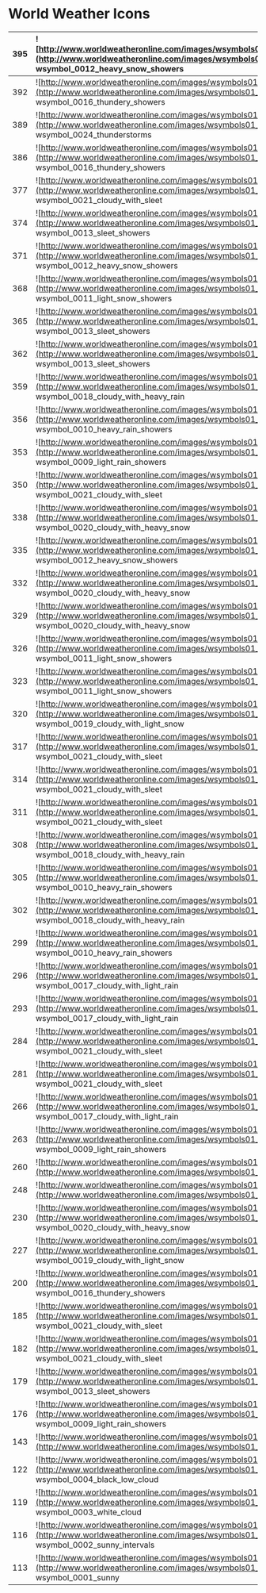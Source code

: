 # World Weather Icons #


|395|![http://www.worldweatheronline.com/images/wsymbols01_png_64/wsymbol_0012_heavy_snow_showers.png](http://www.worldweatheronline.com/images/wsymbols01_png_64/wsymbol_0012_heavy_snow_showers.png) wsymbol\_0012\_heavy\_snow\_showers|![http://www.worldweatheronline.com/images/wsymbols01_png_64/wsymbol_0028_heavy_snow_showers_night.png](http://www.worldweatheronline.com/images/wsymbols01_png_64/wsymbol_0028_heavy_snow_showers_night.png) wsymbol\_0028\_heavy\_snow\_showers\_night|
|:--|:------------------------------------------------------------------------------------------------------------------------------------------------------------------------------------------------------------------------------------|:-------------------------------------------------------------------------------------------------------------------------------------------------------------------------------------------------------------------------------------------------------|
|392|![http://www.worldweatheronline.com/images/wsymbols01_png_64/wsymbol_0016_thundery_showers.png](http://www.worldweatheronline.com/images/wsymbols01_png_64/wsymbol_0016_thundery_showers.png) wsymbol\_0016\_thundery\_showers       |![http://www.worldweatheronline.com/images/wsymbols01_png_64/wsymbol_0032_thundery_showers_night.png](http://www.worldweatheronline.com/images/wsymbols01_png_64/wsymbol_0032_thundery_showers_night.png) wsymbol\_0032\_thundery\_showers\_night       |
|389|![http://www.worldweatheronline.com/images/wsymbols01_png_64/wsymbol_0024_thunderstorms.png](http://www.worldweatheronline.com/images/wsymbols01_png_64/wsymbol_0024_thunderstorms.png) wsymbol\_0024\_thunderstorms                 |![http://www.worldweatheronline.com/images/wsymbols01_png_64/wsymbol_0040_thunderstorms_night.png](http://www.worldweatheronline.com/images/wsymbols01_png_64/wsymbol_0040_thunderstorms_night.png) wsymbol\_0040\_thunderstorms\_night                 |
|386|![http://www.worldweatheronline.com/images/wsymbols01_png_64/wsymbol_0016_thundery_showers.png](http://www.worldweatheronline.com/images/wsymbols01_png_64/wsymbol_0016_thundery_showers.png) wsymbol\_0016\_thundery\_showers       |![http://www.worldweatheronline.com/images/wsymbols01_png_64/wsymbol_0032_thundery_showers_night.png](http://www.worldweatheronline.com/images/wsymbols01_png_64/wsymbol_0032_thundery_showers_night.png) wsymbol\_0032\_thundery\_showers\_night       |
|377|![http://www.worldweatheronline.com/images/wsymbols01_png_64/wsymbol_0021_cloudy_with_sleet.png](http://www.worldweatheronline.com/images/wsymbols01_png_64/wsymbol_0021_cloudy_with_sleet.png) wsymbol\_0021\_cloudy\_with\_sleet   |![http://www.worldweatheronline.com/images/wsymbols01_png_64/wsymbol_0037_cloudy_with_sleet_night.png](http://www.worldweatheronline.com/images/wsymbols01_png_64/wsymbol_0037_cloudy_with_sleet_night.png) wsymbol\_0037\_cloudy\_with\_sleet\_night   |
|374|![http://www.worldweatheronline.com/images/wsymbols01_png_64/wsymbol_0013_sleet_showers.png](http://www.worldweatheronline.com/images/wsymbols01_png_64/wsymbol_0013_sleet_showers.png) wsymbol\_0013\_sleet\_showers                |![http://www.worldweatheronline.com/images/wsymbols01_png_64/wsymbol_0029_sleet_showers_night.png](http://www.worldweatheronline.com/images/wsymbols01_png_64/wsymbol_0029_sleet_showers_night.png) wsymbol\_0029\_sleet\_showers\_night                |
|371|![http://www.worldweatheronline.com/images/wsymbols01_png_64/wsymbol_0012_heavy_snow_showers.png](http://www.worldweatheronline.com/images/wsymbols01_png_64/wsymbol_0012_heavy_snow_showers.png) wsymbol\_0012\_heavy\_snow\_showers|![http://www.worldweatheronline.com/images/wsymbols01_png_64/wsymbol_0028_heavy_snow_showers_night.png](http://www.worldweatheronline.com/images/wsymbols01_png_64/wsymbol_0028_heavy_snow_showers_night.png) wsymbol\_0028\_heavy\_snow\_showers\_night|
|368|![http://www.worldweatheronline.com/images/wsymbols01_png_64/wsymbol_0011_light_snow_showers.png](http://www.worldweatheronline.com/images/wsymbols01_png_64/wsymbol_0011_light_snow_showers.png) wsymbol\_0011\_light\_snow\_showers|![http://www.worldweatheronline.com/images/wsymbols01_png_64/wsymbol_0027_light_snow_showers_night.png](http://www.worldweatheronline.com/images/wsymbols01_png_64/wsymbol_0027_light_snow_showers_night.png) wsymbol\_0027\_light\_snow\_showers\_night|
|365|![http://www.worldweatheronline.com/images/wsymbols01_png_64/wsymbol_0013_sleet_showers.png](http://www.worldweatheronline.com/images/wsymbols01_png_64/wsymbol_0013_sleet_showers.png) wsymbol\_0013\_sleet\_showers                |![http://www.worldweatheronline.com/images/wsymbols01_png_64/wsymbol_0029_sleet_showers_night.png](http://www.worldweatheronline.com/images/wsymbols01_png_64/wsymbol_0029_sleet_showers_night.png) wsymbol\_0029\_sleet\_showers\_night                |
|362|![http://www.worldweatheronline.com/images/wsymbols01_png_64/wsymbol_0013_sleet_showers.png](http://www.worldweatheronline.com/images/wsymbols01_png_64/wsymbol_0013_sleet_showers.png) wsymbol\_0013\_sleet\_showers                |![http://www.worldweatheronline.com/images/wsymbols01_png_64/wsymbol_0029_sleet_showers_night.png](http://www.worldweatheronline.com/images/wsymbols01_png_64/wsymbol_0029_sleet_showers_night.png) wsymbol\_0029\_sleet\_showers\_night                |
|359|![http://www.worldweatheronline.com/images/wsymbols01_png_64/wsymbol_0018_cloudy_with_heavy_rain.png](http://www.worldweatheronline.com/images/wsymbols01_png_64/wsymbol_0018_cloudy_with_heavy_rain.png) wsymbol\_0018\_cloudy\_with\_heavy\_rain|![http://www.worldweatheronline.com/images/wsymbols01_png_64/wsymbol_0034_cloudy_with_heavy_rain_night.png](http://www.worldweatheronline.com/images/wsymbols01_png_64/wsymbol_0034_cloudy_with_heavy_rain_night.png) wsymbol\_0034\_cloudy\_with\_heavy\_rain\_night|
|356|![http://www.worldweatheronline.com/images/wsymbols01_png_64/wsymbol_0010_heavy_rain_showers.png](http://www.worldweatheronline.com/images/wsymbols01_png_64/wsymbol_0010_heavy_rain_showers.png) wsymbol\_0010\_heavy\_rain\_showers|![http://www.worldweatheronline.com/images/wsymbols01_png_64/wsymbol_0026_heavy_rain_showers_night.png](http://www.worldweatheronline.com/images/wsymbols01_png_64/wsymbol_0026_heavy_rain_showers_night.png) wsymbol\_0026\_heavy\_rain\_showers\_night|
|353|![http://www.worldweatheronline.com/images/wsymbols01_png_64/wsymbol_0009_light_rain_showers.png](http://www.worldweatheronline.com/images/wsymbols01_png_64/wsymbol_0009_light_rain_showers.png) wsymbol\_0009\_light\_rain\_showers|![http://www.worldweatheronline.com/images/wsymbols01_png_64/wsymbol_0025_light_rain_showers_night.png](http://www.worldweatheronline.com/images/wsymbols01_png_64/wsymbol_0025_light_rain_showers_night.png) wsymbol\_0025\_light\_rain\_showers\_night|
|350|![http://www.worldweatheronline.com/images/wsymbols01_png_64/wsymbol_0021_cloudy_with_sleet.png](http://www.worldweatheronline.com/images/wsymbols01_png_64/wsymbol_0021_cloudy_with_sleet.png) wsymbol\_0021\_cloudy\_with\_sleet   |![http://www.worldweatheronline.com/images/wsymbols01_png_64/wsymbol_0037_cloudy_with_sleet_night.png](http://www.worldweatheronline.com/images/wsymbols01_png_64/wsymbol_0037_cloudy_with_sleet_night.png) wsymbol\_0037\_cloudy\_with\_sleet\_night   |
|338|![http://www.worldweatheronline.com/images/wsymbols01_png_64/wsymbol_0020_cloudy_with_heavy_snow.png](http://www.worldweatheronline.com/images/wsymbols01_png_64/wsymbol_0020_cloudy_with_heavy_snow.png) wsymbol\_0020\_cloudy\_with\_heavy\_snow|![http://www.worldweatheronline.com/images/wsymbols01_png_64/wsymbol_0036_cloudy_with_heavy_snow_night.png](http://www.worldweatheronline.com/images/wsymbols01_png_64/wsymbol_0036_cloudy_with_heavy_snow_night.png) wsymbol\_0036\_cloudy\_with\_heavy\_snow\_night|
|335|![http://www.worldweatheronline.com/images/wsymbols01_png_64/wsymbol_0012_heavy_snow_showers.png](http://www.worldweatheronline.com/images/wsymbols01_png_64/wsymbol_0012_heavy_snow_showers.png) wsymbol\_0012\_heavy\_snow\_showers|![http://www.worldweatheronline.com/images/wsymbols01_png_64/wsymbol_0028_heavy_snow_showers_night.png](http://www.worldweatheronline.com/images/wsymbols01_png_64/wsymbol_0028_heavy_snow_showers_night.png) wsymbol\_0028\_heavy\_snow\_showers\_night|
|332|![http://www.worldweatheronline.com/images/wsymbols01_png_64/wsymbol_0020_cloudy_with_heavy_snow.png](http://www.worldweatheronline.com/images/wsymbols01_png_64/wsymbol_0020_cloudy_with_heavy_snow.png) wsymbol\_0020\_cloudy\_with\_heavy\_snow|![http://www.worldweatheronline.com/images/wsymbols01_png_64/wsymbol_0036_cloudy_with_heavy_snow_night.png](http://www.worldweatheronline.com/images/wsymbols01_png_64/wsymbol_0036_cloudy_with_heavy_snow_night.png) wsymbol\_0036\_cloudy\_with\_heavy\_snow\_night|
|329|![http://www.worldweatheronline.com/images/wsymbols01_png_64/wsymbol_0020_cloudy_with_heavy_snow.png](http://www.worldweatheronline.com/images/wsymbols01_png_64/wsymbol_0020_cloudy_with_heavy_snow.png) wsymbol\_0020\_cloudy\_with\_heavy\_snow|![http://www.worldweatheronline.com/images/wsymbols01_png_64/wsymbol_0036_cloudy_with_heavy_snow_night.png](http://www.worldweatheronline.com/images/wsymbols01_png_64/wsymbol_0036_cloudy_with_heavy_snow_night.png) wsymbol\_0036\_cloudy\_with\_heavy\_snow\_night|
|326|![http://www.worldweatheronline.com/images/wsymbols01_png_64/wsymbol_0011_light_snow_showers.png](http://www.worldweatheronline.com/images/wsymbols01_png_64/wsymbol_0011_light_snow_showers.png) wsymbol\_0011\_light\_snow\_showers|![http://www.worldweatheronline.com/images/wsymbols01_png_64/wsymbol_0027_light_snow_showers_night.png](http://www.worldweatheronline.com/images/wsymbols01_png_64/wsymbol_0027_light_snow_showers_night.png) wsymbol\_0027\_light\_snow\_showers\_night|
|323|![http://www.worldweatheronline.com/images/wsymbols01_png_64/wsymbol_0011_light_snow_showers.png](http://www.worldweatheronline.com/images/wsymbols01_png_64/wsymbol_0011_light_snow_showers.png) wsymbol\_0011\_light\_snow\_showers|![http://www.worldweatheronline.com/images/wsymbols01_png_64/wsymbol_0027_light_snow_showers_night.png](http://www.worldweatheronline.com/images/wsymbols01_png_64/wsymbol_0027_light_snow_showers_night.png) wsymbol\_0027\_light\_snow\_showers\_night|
|320|![http://www.worldweatheronline.com/images/wsymbols01_png_64/wsymbol_0019_cloudy_with_light_snow.png](http://www.worldweatheronline.com/images/wsymbols01_png_64/wsymbol_0019_cloudy_with_light_snow.png) wsymbol\_0019\_cloudy\_with\_light\_snow|![http://www.worldweatheronline.com/images/wsymbols01_png_64/wsymbol_0035_cloudy_with_light_snow_night.png](http://www.worldweatheronline.com/images/wsymbols01_png_64/wsymbol_0035_cloudy_with_light_snow_night.png) wsymbol\_0035\_cloudy\_with\_light\_snow\_night|
|317|![http://www.worldweatheronline.com/images/wsymbols01_png_64/wsymbol_0021_cloudy_with_sleet.png](http://www.worldweatheronline.com/images/wsymbols01_png_64/wsymbol_0021_cloudy_with_sleet.png) wsymbol\_0021\_cloudy\_with\_sleet   |![http://www.worldweatheronline.com/images/wsymbols01_png_64/wsymbol_0037_cloudy_with_sleet_night.png](http://www.worldweatheronline.com/images/wsymbols01_png_64/wsymbol_0037_cloudy_with_sleet_night.png) wsymbol\_0037\_cloudy\_with\_sleet\_night   |
|314|![http://www.worldweatheronline.com/images/wsymbols01_png_64/wsymbol_0021_cloudy_with_sleet.png](http://www.worldweatheronline.com/images/wsymbols01_png_64/wsymbol_0021_cloudy_with_sleet.png) wsymbol\_0021\_cloudy\_with\_sleet   |![http://www.worldweatheronline.com/images/wsymbols01_png_64/wsymbol_0037_cloudy_with_sleet_night.png](http://www.worldweatheronline.com/images/wsymbols01_png_64/wsymbol_0037_cloudy_with_sleet_night.png) wsymbol\_0037\_cloudy\_with\_sleet\_night   |
|311|![http://www.worldweatheronline.com/images/wsymbols01_png_64/wsymbol_0021_cloudy_with_sleet.png](http://www.worldweatheronline.com/images/wsymbols01_png_64/wsymbol_0021_cloudy_with_sleet.png) wsymbol\_0021\_cloudy\_with\_sleet   |![http://www.worldweatheronline.com/images/wsymbols01_png_64/wsymbol_0037_cloudy_with_sleet_night.png](http://www.worldweatheronline.com/images/wsymbols01_png_64/wsymbol_0037_cloudy_with_sleet_night.png) wsymbol\_0037\_cloudy\_with\_sleet\_night   |
|308|![http://www.worldweatheronline.com/images/wsymbols01_png_64/wsymbol_0018_cloudy_with_heavy_rain.png](http://www.worldweatheronline.com/images/wsymbols01_png_64/wsymbol_0018_cloudy_with_heavy_rain.png) wsymbol\_0018\_cloudy\_with\_heavy\_rain|![http://www.worldweatheronline.com/images/wsymbols01_png_64/wsymbol_0034_cloudy_with_heavy_rain_night.png](http://www.worldweatheronline.com/images/wsymbols01_png_64/wsymbol_0034_cloudy_with_heavy_rain_night.png) wsymbol\_0034\_cloudy\_with\_heavy\_rain\_night|
|305|![http://www.worldweatheronline.com/images/wsymbols01_png_64/wsymbol_0010_heavy_rain_showers.png](http://www.worldweatheronline.com/images/wsymbols01_png_64/wsymbol_0010_heavy_rain_showers.png) wsymbol\_0010\_heavy\_rain\_showers|![http://www.worldweatheronline.com/images/wsymbols01_png_64/wsymbol_0026_heavy_rain_showers_night.png](http://www.worldweatheronline.com/images/wsymbols01_png_64/wsymbol_0026_heavy_rain_showers_night.png) wsymbol\_0026\_heavy\_rain\_showers\_night|
|302|![http://www.worldweatheronline.com/images/wsymbols01_png_64/wsymbol_0018_cloudy_with_heavy_rain.png](http://www.worldweatheronline.com/images/wsymbols01_png_64/wsymbol_0018_cloudy_with_heavy_rain.png) wsymbol\_0018\_cloudy\_with\_heavy\_rain|![http://www.worldweatheronline.com/images/wsymbols01_png_64/wsymbol_0034_cloudy_with_heavy_rain_night.png](http://www.worldweatheronline.com/images/wsymbols01_png_64/wsymbol_0034_cloudy_with_heavy_rain_night.png) wsymbol\_0034\_cloudy\_with\_heavy\_rain\_night|
|299|![http://www.worldweatheronline.com/images/wsymbols01_png_64/wsymbol_0010_heavy_rain_showers.png](http://www.worldweatheronline.com/images/wsymbols01_png_64/wsymbol_0010_heavy_rain_showers.png) wsymbol\_0010\_heavy\_rain\_showers|![http://www.worldweatheronline.com/images/wsymbols01_png_64/wsymbol_0026_heavy_rain_showers_night.png](http://www.worldweatheronline.com/images/wsymbols01_png_64/wsymbol_0026_heavy_rain_showers_night.png) wsymbol\_0026\_heavy\_rain\_showers\_night|
|296|![http://www.worldweatheronline.com/images/wsymbols01_png_64/wsymbol_0017_cloudy_with_light_rain.png](http://www.worldweatheronline.com/images/wsymbols01_png_64/wsymbol_0017_cloudy_with_light_rain.png) wsymbol\_0017\_cloudy\_with\_light\_rain|![http://www.worldweatheronline.com/images/wsymbols01_png_64/wsymbol_0025_light_rain_showers_night.png](http://www.worldweatheronline.com/images/wsymbols01_png_64/wsymbol_0025_light_rain_showers_night.png) wsymbol\_0025\_light\_rain\_showers\_night|
|293|![http://www.worldweatheronline.com/images/wsymbols01_png_64/wsymbol_0017_cloudy_with_light_rain.png](http://www.worldweatheronline.com/images/wsymbols01_png_64/wsymbol_0017_cloudy_with_light_rain.png) wsymbol\_0017\_cloudy\_with\_light\_rain|![http://www.worldweatheronline.com/images/wsymbols01_png_64/wsymbol_0033_cloudy_with_light_rain_night.png](http://www.worldweatheronline.com/images/wsymbols01_png_64/wsymbol_0033_cloudy_with_light_rain_night.png) wsymbol\_0033\_cloudy\_with\_light\_rain\_night|
|284|![http://www.worldweatheronline.com/images/wsymbols01_png_64/wsymbol_0021_cloudy_with_sleet.png](http://www.worldweatheronline.com/images/wsymbols01_png_64/wsymbol_0021_cloudy_with_sleet.png) wsymbol\_0021\_cloudy\_with\_sleet   |![http://www.worldweatheronline.com/images/wsymbols01_png_64/wsymbol_0037_cloudy_with_sleet_night.png](http://www.worldweatheronline.com/images/wsymbols01_png_64/wsymbol_0037_cloudy_with_sleet_night.png) wsymbol\_0037\_cloudy\_with\_sleet\_night   |
|281|![http://www.worldweatheronline.com/images/wsymbols01_png_64/wsymbol_0021_cloudy_with_sleet.png](http://www.worldweatheronline.com/images/wsymbols01_png_64/wsymbol_0021_cloudy_with_sleet.png) wsymbol\_0021\_cloudy\_with\_sleet   |![http://www.worldweatheronline.com/images/wsymbols01_png_64/wsymbol_0037_cloudy_with_sleet_night.png](http://www.worldweatheronline.com/images/wsymbols01_png_64/wsymbol_0037_cloudy_with_sleet_night.png) wsymbol\_0037\_cloudy\_with\_sleet\_night   |
|266|![http://www.worldweatheronline.com/images/wsymbols01_png_64/wsymbol_0017_cloudy_with_light_rain.png](http://www.worldweatheronline.com/images/wsymbols01_png_64/wsymbol_0017_cloudy_with_light_rain.png) wsymbol\_0017\_cloudy\_with\_light\_rain|![http://www.worldweatheronline.com/images/wsymbols01_png_64/wsymbol_0033_cloudy_with_light_rain_night.png](http://www.worldweatheronline.com/images/wsymbols01_png_64/wsymbol_0033_cloudy_with_light_rain_night.png) wsymbol\_0033\_cloudy\_with\_light\_rain\_night|
|263|![http://www.worldweatheronline.com/images/wsymbols01_png_64/wsymbol_0009_light_rain_showers.png](http://www.worldweatheronline.com/images/wsymbols01_png_64/wsymbol_0009_light_rain_showers.png) wsymbol\_0009\_light\_rain\_showers|![http://www.worldweatheronline.com/images/wsymbols01_png_64/wsymbol_0025_light_rain_showers_night.png](http://www.worldweatheronline.com/images/wsymbols01_png_64/wsymbol_0025_light_rain_showers_night.png) wsymbol\_0025\_light\_rain\_showers\_night|
|260|![http://www.worldweatheronline.com/images/wsymbols01_png_64/wsymbol_0007_fog.png](http://www.worldweatheronline.com/images/wsymbols01_png_64/wsymbol_0007_fog.png) wsymbol\_0007\_fog                                               |![http://www.worldweatheronline.com/images/wsymbols01_png_64/wsymbol_0007_fog.png](http://www.worldweatheronline.com/images/wsymbols01_png_64/wsymbol_0007_fog.png) wsymbol\_0007\_fog                                                                  |
|248|![http://www.worldweatheronline.com/images/wsymbols01_png_64/wsymbol_0007_fog.png](http://www.worldweatheronline.com/images/wsymbols01_png_64/wsymbol_0007_fog.png) wsymbol\_0007\_fog                                               |![http://www.worldweatheronline.com/images/wsymbols01_png_64/wsymbol_0007_fog.png](http://www.worldweatheronline.com/images/wsymbols01_png_64/wsymbol_0007_fog.png) wsymbol\_0007\_fog                                                                  |
|230|![http://www.worldweatheronline.com/images/wsymbols01_png_64/wsymbol_0020_cloudy_with_heavy_snow.png](http://www.worldweatheronline.com/images/wsymbols01_png_64/wsymbol_0020_cloudy_with_heavy_snow.png) wsymbol\_0020\_cloudy\_with\_heavy\_snow|![http://www.worldweatheronline.com/images/wsymbols01_png_64/wsymbol_0036_cloudy_with_heavy_snow_night.png](http://www.worldweatheronline.com/images/wsymbols01_png_64/wsymbol_0036_cloudy_with_heavy_snow_night.png) wsymbol\_0036\_cloudy\_with\_heavy\_snow\_night|
|227|![http://www.worldweatheronline.com/images/wsymbols01_png_64/wsymbol_0019_cloudy_with_light_snow.png](http://www.worldweatheronline.com/images/wsymbols01_png_64/wsymbol_0019_cloudy_with_light_snow.png) wsymbol\_0019\_cloudy\_with\_light\_snow|![http://www.worldweatheronline.com/images/wsymbols01_png_64/wsymbol_0035_cloudy_with_light_snow_night.png](http://www.worldweatheronline.com/images/wsymbols01_png_64/wsymbol_0035_cloudy_with_light_snow_night.png) wsymbol\_0035\_cloudy\_with\_light\_snow\_night|
|200|![http://www.worldweatheronline.com/images/wsymbols01_png_64/wsymbol_0016_thundery_showers.png](http://www.worldweatheronline.com/images/wsymbols01_png_64/wsymbol_0016_thundery_showers.png) wsymbol\_0016\_thundery\_showers       |![http://www.worldweatheronline.com/images/wsymbols01_png_64/wsymbol_0032_thundery_showers_night.png](http://www.worldweatheronline.com/images/wsymbols01_png_64/wsymbol_0032_thundery_showers_night.png) wsymbol\_0032\_thundery\_showers\_night       |
|185|![http://www.worldweatheronline.com/images/wsymbols01_png_64/wsymbol_0021_cloudy_with_sleet.png](http://www.worldweatheronline.com/images/wsymbols01_png_64/wsymbol_0021_cloudy_with_sleet.png) wsymbol\_0021\_cloudy\_with\_sleet   |![http://www.worldweatheronline.com/images/wsymbols01_png_64/wsymbol_0037_cloudy_with_sleet_night.png](http://www.worldweatheronline.com/images/wsymbols01_png_64/wsymbol_0037_cloudy_with_sleet_night.png) wsymbol\_0037\_cloudy\_with\_sleet\_night   |
|182|![http://www.worldweatheronline.com/images/wsymbols01_png_64/wsymbol_0021_cloudy_with_sleet.png](http://www.worldweatheronline.com/images/wsymbols01_png_64/wsymbol_0021_cloudy_with_sleet.png) wsymbol\_0021\_cloudy\_with\_sleet   |![http://www.worldweatheronline.com/images/wsymbols01_png_64/wsymbol_0037_cloudy_with_sleet_night.png](http://www.worldweatheronline.com/images/wsymbols01_png_64/wsymbol_0037_cloudy_with_sleet_night.png) wsymbol\_0037\_cloudy\_with\_sleet\_night   |
|179|![http://www.worldweatheronline.com/images/wsymbols01_png_64/wsymbol_0013_sleet_showers.png](http://www.worldweatheronline.com/images/wsymbols01_png_64/wsymbol_0013_sleet_showers.png) wsymbol\_0013\_sleet\_showers                |![http://www.worldweatheronline.com/images/wsymbols01_png_64/wsymbol_0029_sleet_showers_night.png](http://www.worldweatheronline.com/images/wsymbols01_png_64/wsymbol_0029_sleet_showers_night.png) wsymbol\_0029\_sleet\_showers\_night                |
|176|![http://www.worldweatheronline.com/images/wsymbols01_png_64/wsymbol_0009_light_rain_showers.png](http://www.worldweatheronline.com/images/wsymbols01_png_64/wsymbol_0009_light_rain_showers.png) wsymbol\_0009\_light\_rain\_showers|![http://www.worldweatheronline.com/images/wsymbols01_png_64/wsymbol_0025_light_rain_showers_night.png](http://www.worldweatheronline.com/images/wsymbols01_png_64/wsymbol_0025_light_rain_showers_night.png) wsymbol\_0025\_light\_rain\_showers\_night|
|143|![http://www.worldweatheronline.com/images/wsymbols01_png_64/wsymbol_0006_mist.png](http://www.worldweatheronline.com/images/wsymbols01_png_64/wsymbol_0006_mist.png) wsymbol\_0006\_mist                                            |![http://www.worldweatheronline.com/images/wsymbols01_png_64/wsymbol_0006_mist.png](http://www.worldweatheronline.com/images/wsymbols01_png_64/wsymbol_0006_mist.png) wsymbol\_0006\_mist                                                               |
|122|![http://www.worldweatheronline.com/images/wsymbols01_png_64/wsymbol_0004_black_low_cloud.png](http://www.worldweatheronline.com/images/wsymbols01_png_64/wsymbol_0004_black_low_cloud.png) wsymbol\_0004\_black\_low\_cloud         |![http://www.worldweatheronline.com/images/wsymbols01_png_64/wsymbol_0004_black_low_cloud.png](http://www.worldweatheronline.com/images/wsymbols01_png_64/wsymbol_0004_black_low_cloud.png) wsymbol\_0004\_black\_low\_cloud                            |
|119|![http://www.worldweatheronline.com/images/wsymbols01_png_64/wsymbol_0003_white_cloud.png](http://www.worldweatheronline.com/images/wsymbols01_png_64/wsymbol_0003_white_cloud.png) wsymbol\_0003\_white\_cloud                      |![http://www.worldweatheronline.com/images/wsymbols01_png_64/wsymbol_0004_black_low_cloud.png](http://www.worldweatheronline.com/images/wsymbols01_png_64/wsymbol_0004_black_low_cloud.png) wsymbol\_0004\_black\_low\_cloud                            |
|116|![http://www.worldweatheronline.com/images/wsymbols01_png_64/wsymbol_0002_sunny_intervals.png](http://www.worldweatheronline.com/images/wsymbols01_png_64/wsymbol_0002_sunny_intervals.png) wsymbol\_0002\_sunny\_intervals          |![http://www.worldweatheronline.com/images/wsymbols01_png_64/wsymbol_0004_black_low_cloud.png](http://www.worldweatheronline.com/images/wsymbols01_png_64/wsymbol_0004_black_low_cloud.png) wsymbol\_0004\_black\_low\_cloud                            |
|113|![http://www.worldweatheronline.com/images/wsymbols01_png_64/wsymbol_0001_sunny.png](http://www.worldweatheronline.com/images/wsymbols01_png_64/wsymbol_0001_sunny.png) wsymbol\_0001\_sunny                                         |![http://www.worldweatheronline.com/images/wsymbols01_png_64/wsymbol_0008_clear_sky_night.png](http://www.worldweatheronline.com/images/wsymbols01_png_64/wsymbol_0008_clear_sky_night.png) wsymbol\_0008\_clear\_sky\_night                            |
